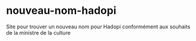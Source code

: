 # nouveau-nom-hadopi
Site pour trouver un nouveau nom pour Hadopi conformément aux souhaits de la ministre de la culture
